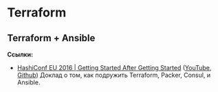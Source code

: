 # Terraform

## Terraform + Ansible

**Ссылки:**

* [HashiConf EU 2016 | Getting Started After Getting Started](https://www.hashiconf.eu/talks/getting-started-after-getting-started.html)  ([YouTube](https://www.youtube.com/watch?v=In9XI-3ByQ8), [Github](https://github.com/caseylang/hashiconf_demo))
  Доклад о том, как подружить Terraform, Packer, Consul, и Ansible. 
  
  
  

